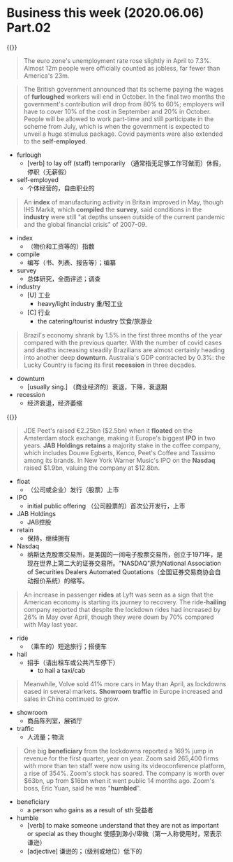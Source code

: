 # Business this week (2020.06.06) Part.02


{{<music url="/economist/20200606/003 The world this week - Business this week/3.mp3">}}

> The euro zone's unemployment rate rose slightly in April to 7.3%. Almost 12m people were officially counted as jobless, far fewer than America's 23m.

> The British government announced that its scheme paying the wages of **furloughed** workers will end in October. In the final two months the government's contribution will drop from 80% to 60%; employers will have to cover 10% of the cost in September and 20% in October. People will be allowed to work part-time and still participate in the scheme from July, which is when the government is expected to unveil a huge stimulus package. Covid payments were also extended to the **self-employed**.

- furlough
  -  [verb] to lay off (staff) temporarily （通常指无足够工作可做而）休假，停职（无薪假）
- self-employed
  - 个体经营的，自由职业的

> An **index** of manufacturing activity in Britain improved in May, though IHS Markit, which **compiled** the **survey**, said conditions in the **industry** were still "at depths unseen outside of the current pandemic and the global financial crisis" of 2007-09.

- index
  - （物价和工资等的）指数
- compile
  - 编写（书、列表、报告等）；编纂
- survey
  - 总体研究，全面评述；调查
- industry
  - [U] 工业
    - heavy/light industry 重/轻工业
  - [C] 行业
    - the catering/tourist industry 饮食/旅游业

> Brazil's economy shrank by 1.5% in the first three months of the year compared with the previous quarter. With the number of covid cases and deaths increasing steadily Brazilians are almost certainly heading into another deep **downturn**. Australia's GDP contracted by 0.3%: the Lucky Country is facing its first **recession** in three decades.

- downturn
  - [usually sing.] （商业经济的）衰退，下降，衰退期
- recession
  - 经济衰退，经济萎缩


{{<music url="/economist/20200606/003 The world this week - Business this week/4.mp3">}}

> JDE Peet's raised €2.25bn ($2.5bn) when it **floated** on the Amsterdam stock exchange, making it Europe's biggest **IPO** in two years. **JAB Holdings** **retains** a majority stake in the coffee company, which includes Douwe Egberts, Kenco, Peet's Coffee and Tassimo among its brands. In New York Warner Music's IPO on the **Nasdaq** raised $1.9bn, valuing the company at $12.8bn.

- float
  - （公司或企业）发行（股票）上市
- IPO
  - initial public offering （公司股票的）首次公开发行，上市
- JAB Holdings
  - JAB控股
- retain
  - 保持，继续拥有
- Nasdaq
  - 纳斯达克股票交易所，是美国的一间电子股票交易所，创立于1971年，是现在世界上第二大的证券交易所。“NASDAQ”原为National Association of Securities Dealers Automated Quotations（全国证券交易商协会自动报价系统）的缩写。 

> An increase in passenger **rides** at Lyft was seen as a sign that the American economy is starting its journey to recovery. The ride-**hailing** company reported that despite the lockdown rides had increased by 26% in May over April, though they were down by 70% compared with May last year.

- ride
  - （乘车的）短途旅行；搭便车
- hail
  - 招手（请出租车或公共汽车停下）
    - to hail a taxi/cab

> Meanwhile, Volve sold 41% more cars in May than April, as lockdowns eased in several markets. **Showroom** **traffic** in Europe increased and sales in China continued to grow.

- showroom
  - 商品陈列室，展销厅
- traffic
  - 人流量；物流

> One big **beneficiary** from the lockdowns reported a 169% jump in revenue for the first quarter, year on year. Zoom said 265,400 firms with more than ten staff were now using its videoconference platform, a rise of 354%. Zoom's stock has soared. The company is worth over $63bn, up from $16bn when it went public 14 months ago. Zoom's boss, Eric Yuan, said he was "**humbled**".

- beneficiary
  - a person who gains as a result of sth 受益者
- humble
  - [verb] to make someone understand that they are not as important or special as they thought 使感到渺小/卑微（第一人称使用时，常表示谦逊）
  - [adjective] 谦逊的；（级别或地位）低下的
